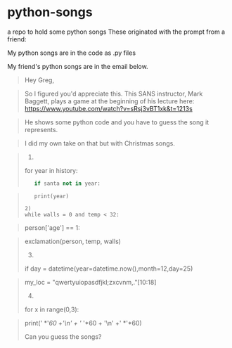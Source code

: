 # python-songs
a repo to hold some python songs
These originated with the prompt from a friend:

My python songs are in the code as .py files

My friend's python songs are in the email below.

>Hey Greg,

>So I figured you'd appreciate this.  This SANS instructor, Mark Baggett, plays a game at the beginning of his lecture here: https://www.youtube.com/watch?v=sRsj3vBT1xk&t=1213s

>He shows some python code and you have to guess the song it represents.

>I did my own take on that but with Christmas songs.  

>1) 
>for year in history:
> ```python
>    if santa not in year:

>        print(year)
>  ```
>2) 
>while walls = 0 and temp < 32:

>    person['age'] == 1:

>    exclamation(person, temp, walls)
>
>3) 
>if day = datetime(year=datetime.now(),month=12,day=25)

>    my_loc = "qwertyuiopasdfjkl;zxcvnm,."[10:18] 
>
>4) 
>for x in range(0,3):

>    print(' *'*60 +'\n' + '* '*60 + '\n' +' *'*60)
>
>Can you guess the songs?
